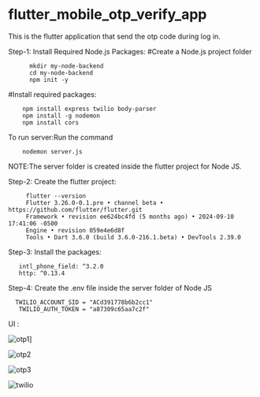 # flutter_mobile_otp_verify_app
This is the flutter application that send the otp code during log in.

Step-1: Install Required Node.js Packages:
        #Create a Node.js project folder
        
          mkdir my-node-backend
          cd my-node-backend
          npm init -y

   #Install required packages:
   
        npm install express twilio body-parser
        npm install -g nodemon
        npm install cors

To run server:Run the command

        nodemon server.js

   NOTE:The server folder is created inside the flutter project for Node JS.

 Step-2: Create the flutter project:
 
         flutter --version
         Flutter 3.26.0-0.1.pre • channel beta • https://github.com/flutter/flutter.git
         Framework • revision ee624bc4fd (5 months ago) • 2024-09-10 17:41:06 -0500
         Engine • revision 059e4e6d8f
         Tools • Dart 3.6.0 (build 3.6.0-216.1.beta) • DevTools 2.39.0

Step-3: Install the packages:

       intl_phone_field: ^3.2.0
       http: ^0.13.4

Step-4: Create the .env file inside the server folder of Node JS

      TWILIO_ACCOUNT_SID = "ACd391778b6b2cc1"
       TWILIO_AUTH_TOKEN = "a87309c65aa7c2f"

UI :

![otp1](https://github.com/user-attachments/assets/88babce6-abdd-40b6-a168-b8b79a29fed5)]

![otp2](https://github.com/user-attachments/assets/66f2538d-f38d-4d9a-9e31-35c02f5e495f)

![otp3](https://github.com/user-attachments/assets/559ef31b-a39a-4f34-89f9-7c93e4f0af7f)


![twilio](https://github.com/user-attachments/assets/0c22ab14-5384-4ad6-b4b1-75ac350abaea)


